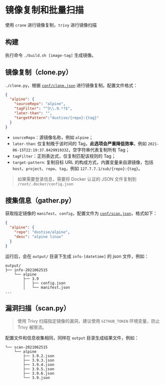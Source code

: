 # 镜像复制和批量扫描

使用 `crane` 进行镜像复制，`trivy` 进行镜像扫描

## 构建

执行命令 `./build.sh [image-tag]` 生成镜像。

## 镜像复制（clone.py）

`./clone.py`，根据 [`conf/clone.json`](conf/clone.json) 进行镜像复制。配置文件格式：

~~~json
{
  "alpine": {
    "sourceRepo": "alpine",
    "tagFilter": "^3\\.9.*?$",
    "later-than": "",
    "targetPattern":"dustise/{repo}:{tag}"
  }
}
~~~

- `sourceRepo`：源镜像名称，例如 `alpine`；
- `later-than`: 仅复制晚于该时间的 Tag，**此选项会严重降低效率**，例如 `2021-06-15T22:19:37.842991933Z`，空字符串代表复制所有 Tag；
- `tagFilter`：正则表达式，仅复制匹配该规则的 Tag；
- `target-pattern`: 复制目标 URL 的构成方式，内置变量来自源镜像，包括 `host`、`project`、`repo`、`tag`，例如 `127.7.7.1/sub/{repo}:{tag}`。

> 如果需要登录信息，需要将 Docker 认证的 JSON 文件复制到 `/root/.docker/config.json`

## 搜集信息（gather.py）

获取指定镜像的 `manifest`、`config`，配置文件为 [`conf/scan.json`](conf/scan.json)，格式如下：

~~~json
{
  "alpine": {
    "repo": "dustise/alpine",
    "desc": "alpine linux"
  }
}
~~~

运行后，会在 `output/` 目录下生成 `info-[datetime]` 的 json 文件，例如：

~~~plaintext
output/
├── info-2021062515
    └── alpine
        ├── 3.9
        │   ├── config.json
        │   └── manifest.json
...
~~~

## 漏洞扫描（scan.py）

> 使用 Trivy 扫描指定镜像的漏洞，建议使用 `GITHUB_TOKEN` 环境变量，防止 Trivy 被限流。

配置文件和信息收集相同，同样在 `output` 目录生成结果文件，例如：

~~~plaintext
└── scan-2021062515
    └── alpine
        ├── 3.9.2.json
        ├── 3.9.3.json
        ├── 3.9.4.json
        ├── 3.9.5.json
        ├── 3.9.6.json
        └── 3.9.json
~~~